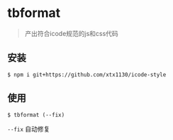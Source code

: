 # tbformat

> 产出符合icode规范的js和css代码
> 
## 安装

```shell
$ npm i git+https://github.com/xtx1130/icode-style
```

## 使用

```shell
$ tbformat (--fix)
```

`--fix` 自动修复